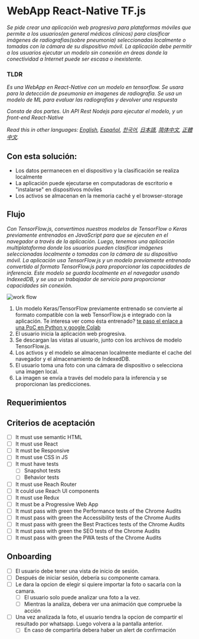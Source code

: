 # WebApp React-Native TF.js

_Se pide crear una aplicación web progresiva para plataformas móviles que permite a los usuarios(en general médicos clinicos) para clasificar imágenes de radiografias(sobre pneumonia) seleccionadas localmente o tomadas con la cámara de su dispositivo móvil. La aplicación debe permitir a los usuarios ejecutar un modelo sin conexión en áreas donde la conectividad a Internet puede ser escasa o inexistente._

### **TLDR**
_Es una WebApp en React-Native con un modelo en tensorflow. Se usara para la detección de pseumonia en imagenes de radiografia. Se usa un modelo de ML para evaluar las radiografias y devolver una respuesta_

_Consta de dos partes. Un API Rest Nodejs para ejecutar el modelo, y un front-end React-Native_

*Read this in other languages: [English](README.md), [Español](README.es.md), [한국어](README.ko.md), [日本語](README.ja.md), [简体中文](README.zh-cn.md), [正體中文](README.zh-tw.md).*

## Con esta solución: 
- Los datos permanecen en el dispositivo y la clasificación se realiza localmente
- La aplicación puede ejecutarse en computadoras de escritorio e "instalarse" en dispositivos móviles
- Los activos se almacenan en la memoria caché y el browser-storage

## Flujo

_Con TensorFlow.js, convertimos nuestros modelos de TensorFlow o Keras previamente entrenados en JavaScript para que se ejecuten en el navegador a través de la aplicación. Luego, tenemos una aplicación multiplataforma donde los usuarios pueden clasificar imágenes seleccionadas localmente o tomadas con la cámara de su dispositivo móvil. La aplicación usa TensorFlow.js y un modelo previamente entrenado convertido al formato TensorFlow.js para proporcionar las capacidades de inferencia. Este modelo se guarda localmente en el navegador usando IndexedDB, y se usa un trabajador de servicio para proporcionar capacidades sin conexión._

![work flow](https://d3bgxec5qvatpb.cloudfront.net/wp-content/uploads/2020/07/create-a-progressive-web-application-for-offline-image-classification-2048x1128.png)

1. Un modelo Keras/TensorFlow previamente entrenado se convierte al formato compatible con la web TensorFlow.js e integrado con la aplicación. Te interesa ver como ésta entrenado? [te paso el enlace a una PoC en Python y google Colab](https://)
2. El usuario inicia la aplicación web progresiva.
3. Se descargan las vistas al usuario, junto con los archivos de modelo TensorFlow.js.
4. Los activos y el modelo se almacenan localmente mediante el cache del navegador y el almacenamiento de IndexedDB.
5. El usuario toma una foto con una cámara de dispositivo o selecciona una imagen local.
6. La imagen se envía a través del modelo para la inferencia y se proporcionan las predicciones.
 
## Requerimientos

## Criterios de aceptación
- [ ] It must use semantic HTML
- [ ] It must use React
- [ ] It must be Responsive
- [ ] It must use CSS in JS
- [ ] It must have tests
  - [ ] Snapshot tests
  - [ ] Behavior tests
- [ ] It must use Reach Router
- [ ] It could use Reach UI components
- [ ] It must use Redux
- [ ] It must be a Progressive Web App
- [ ] It must pass with green the Performance tests of the Chrome Audits
- [ ] It must pass with green the Accessibility tests of the Chrome Audits
- [ ] It must pass with green the Best Practices tests of the Chrome Audits
- [ ] It must pass with green the SEO tests of the Chrome Audits
- [ ] It must pass with green the PWA tests of the Chrome Audits

## **Onboarding**
- [ ] El usuario debe tener una vista de inicio de sesión.
- [ ] Después de iniciar sesión, debería su componente camara.
- [ ] Le dara la opcion de elegir si quiere importar la foto o sacarla con la camara.
  - [ ] El usuario solo puede analizar una foto a la vez.
  - [ ] Mientras la analiza, debera ver una animación que compruebe la acción
- [ ] Una vez analizada la foto, el usuario tendra la opcion de compartir el resultado por whatsapp. Luego volvera a la pantalla anterior. 
  - [ ] En caso de compartirla debera haber un alert de confirmación 
